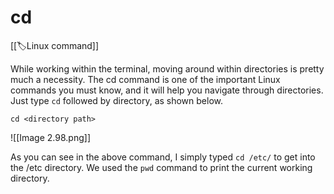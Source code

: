 
# cd 

[[🏷️Linux command]]

While working within the terminal, moving around within directories is pretty much a necessity. The cd command is one of the important Linux commands you must know, and it will help you navigate through directories. Just type `cd` followed by directory, as shown below.

`cd <directory path>`

![[Image 2.98.png]]

As you can see in the above command, I simply typed `cd /etc/` to get into the /etc directory. We used the `pwd` command to print the current working directory.